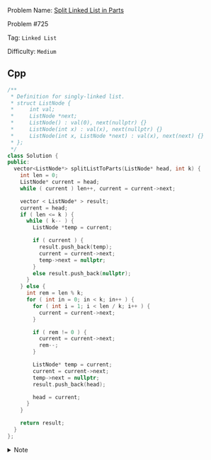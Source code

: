 Problem Name: [Split Linked List in Parts](https://leetcode.com/problems/split-linked-list-in-parts/description/)

Problem #725

Tag: `Linked List`

Difficulty: `Medium`

## Cpp

```cpp
/**
 * Definition for singly-linked list.
 * struct ListNode {
 *     int val;
 *     ListNode *next;
 *     ListNode() : val(0), next(nullptr) {}
 *     ListNode(int x) : val(x), next(nullptr) {}
 *     ListNode(int x, ListNode *next) : val(x), next(next) {}
 * };
 */
class Solution {
public:
  vector<ListNode*> splitListToParts(ListNode* head, int k) {
    int len = 0;
    ListNode* current = head;
    while ( current ) len++, current = current->next;

    vector < ListNode* > result;
    current = head;
    if ( len <= k ) {
      while ( k-- ) {
        ListNode *temp = current;

        if ( current ) {
          result.push_back(temp);
          current = current->next;
          temp->next = nullptr;
        }
        else result.push_back(nullptr);
      }
    } else {
      int rem = len % k;
      for ( int in = 0; in < k; in++ ) {
        for ( int i = 1; i < len / k; i++ ) {
          current = current->next;
        }

        if ( rem != 0 ) {
          current = current->next;
          rem--;
        }

        ListNode* temp = current;
        current = current->next;
        temp->next = nullptr;
        result.push_back(head);

        head = current;
      }
    }

    return result;
  }
};
```

<details>
  <summary>Note</summary>
  <li>Count <code>length</code></li>
  <li>If <code>length == k</code>, push every nodes in the <code>vector</code></li>
  <li>If <code>length < k</code>, push every nodes in the <code>vector</code> & push <code>nullptr</code> remaining length</li>
  <li>If <code>length > k</code>, group <code>len / k</code> nodes if <code>length % k == 0</code> & push </li>
  <li>Else group <code>len / k + 1</code> nodes til <code>length % k == 0</code></li>
</details>
